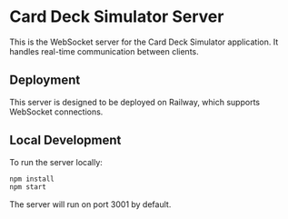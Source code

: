 # Card Deck Simulator Server

This is the WebSocket server for the Card Deck Simulator application. It handles real-time communication between clients.

## Deployment

This server is designed to be deployed on Railway, which supports WebSocket connections.

## Local Development

To run the server locally:

```bash
npm install
npm start
```

The server will run on port 3001 by default. 